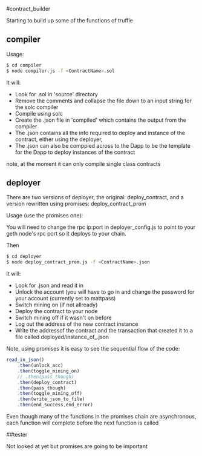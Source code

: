 #contract_builder

Starting to build up some of the functions of truffle

## compiler

Usage:

```bash
$ cd compiler
$ node compiler.js -f <ContractName>.sol
```
 It will:
 
 * Look for <ContractName>.sol in 'source' directory
 * Remove the comments and collapse the file down to an input string for the solc compiler
 * Compile using solc
 * Create the <ContractName>.json file in 'compiled' which contains the output from the compiler
 * The .json contains all the info required to deploy and instance of the contract, either using the deployer, 
 * The .json can also be comppied across to the Dapp to be the template for the Dapp to deploy instances of the contract
 
 note, at the moment it can only compile single class contracts
 
 
## deployer
 
 There are two versions of deployer, the original: deploy_contract, and a version rewritten using promises: deploy_contract_prom
 
 Usage (use the promises one):
  
 You will need to change the rpc ip:port in deployer_config.js to point to your geth node's rpc port so it deploys to your chain.
  
 Then
  
```bash
$ cd deployer 
$ node deploy_contract_prom.js -f <ContractName>.json
```
 
 
It will: 
 
 * Look for <ContractName>.json and read it in
 * Unlock the account (you will have to go in and change the password for your account (currently set to mattpass)
 * Switch mining on (if not allready)
 * Deploy the contract to your node
 * Switch mining off if it wasn't on before
 * Log out the address of the new contract instance
 * Write the addressof the contract and the transaction that created it to a file called deployed/instance_of_<ContractName>.json


Note, using promises it is easy to see the sequential flow of the code:

```js
read_in_json()
    .then(unlock_acc)
    .then(toggle_mining_on)
    // .then(pass_though)
    .then(deploy_contract)
    .then(pass_though)
    .then(toggle_mining_off)
    .then(write_json_to_file)
    .then(end_success,end_error)
```

Even though many of the functions in the promises chain are asynchronous, each function will complete before the next function is called

##tester

Not looked at yet but promises are going to be important